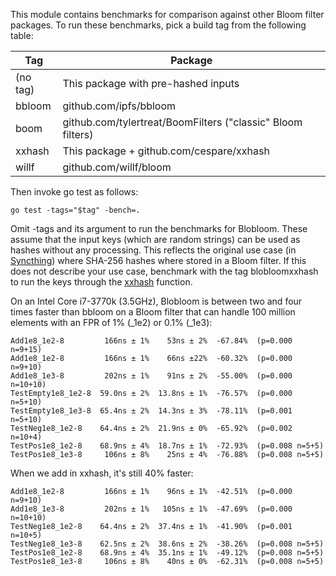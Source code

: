 This module contains benchmarks for comparison against other Bloom filter
packages. To run these benchmarks, pick a build tag from the following table:

| Tag      | Package                                                     |
| -------- | ----------------------------------------------------------- |
| (no tag) | This package with pre-hashed inputs                         |
| bbloom   | github.com/ipfs/bbloom                                      |
| boom     | github.com/tylertreat/BoomFilters ("classic" Bloom filters) |
| xxhash   | This package + github.com/cespare/xxhash                    |
| willf    | github.com/willf/bloom                                      |

Then invoke go test as follows:

    go test -tags="$tag" -bench=.

Omit -tags and its argument to run the benchmarks for Blobloom. These assume
that the input keys (which are random strings) can be used as hashes without
any processing. This reflects the original use case (in [Syncthing](
https://syncthing.net)) where SHA-256 hashes where stored in a Bloom filter.
If this does not describe your use case, benchmark with the tag blobloomxxhash
to run the keys through the [xxhash](https://github.com/cespare/xxhash)
function.

On an Intel Core i7-3770k (3.5GHz), Blobloom is between two and four times
faster than bbloom on a Bloom filter that can handle 100 million elements with
an FPR of 1% (_1e2) or 0.1% (_1e3):

    Add1e8_1e2-8         166ns ± 1%    53ns ± 2%  -67.84%  (p=0.000 n=9+15)
    Add1e8_1e2-8         166ns ± 1%    66ns ±22%  -60.32%  (p=0.000 n=9+10)
    Add1e8_1e3-8         202ns ± 1%    91ns ± 2%  -55.00%  (p=0.000 n=10+10)
    TestEmpty1e8_1e2-8  59.0ns ± 2%  13.8ns ± 1%  -76.57%  (p=0.000 n=5+10)
    TestEmpty1e8_1e3-8  65.4ns ± 2%  14.3ns ± 3%  -78.11%  (p=0.001 n=5+10)
    TestNeg1e8_1e2-8    64.4ns ± 2%  21.9ns ± 0%  -65.92%  (p=0.002 n=10+4)
    TestPos1e8_1e2-8    68.9ns ± 4%  18.7ns ± 1%  -72.93%  (p=0.008 n=5+5)
    TestPos1e8_1e3-8     106ns ± 8%    25ns ± 4%  -76.88%  (p=0.008 n=5+5)

When we add in xxhash, it's still 40% faster:

    Add1e8_1e2-8         166ns ± 1%    96ns ± 1%  -42.51%  (p=0.000 n=9+10)
    Add1e8_1e3-8         202ns ± 1%   105ns ± 1%  -47.69%  (p=0.000 n=10+10)
    TestNeg1e8_1e2-8    64.4ns ± 2%  37.4ns ± 1%  -41.90%  (p=0.001 n=10+5)
    TestNeg1e8_1e3-8    62.5ns ± 2%  38.6ns ± 2%  -38.26%  (p=0.008 n=5+5)
    TestPos1e8_1e2-8    68.9ns ± 4%  35.1ns ± 1%  -49.12%  (p=0.008 n=5+5)
    TestPos1e8_1e3-8     106ns ± 8%    40ns ± 0%  -62.31%  (p=0.008 n=5+5)
